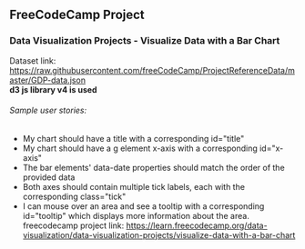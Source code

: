 ## FreeCodeCamp Project
### Data Visualization Projects - Visualize Data with a Bar Chart
Dataset link: https://raw.githubusercontent.com/freeCodeCamp/ProjectReferenceData/master/GDP-data.json <br/>
**d3 js library v4 is used**
###### Sample user stories:
* My chart should have a title with a corresponding id="title"
* My chart should have a g element x-axis with a corresponding id="x-axis"
* The bar elements' data-date properties should match the order of the provided data
* Both axes should contain multiple tick labels, each with the corresponding class="tick"
* I can mouse over an area and see a tooltip with a corresponding id="tooltip" which displays more information about the area.
freecodecamp project link: https://learn.freecodecamp.org/data-visualization/data-visualization-projects/visualize-data-with-a-bar-chart
